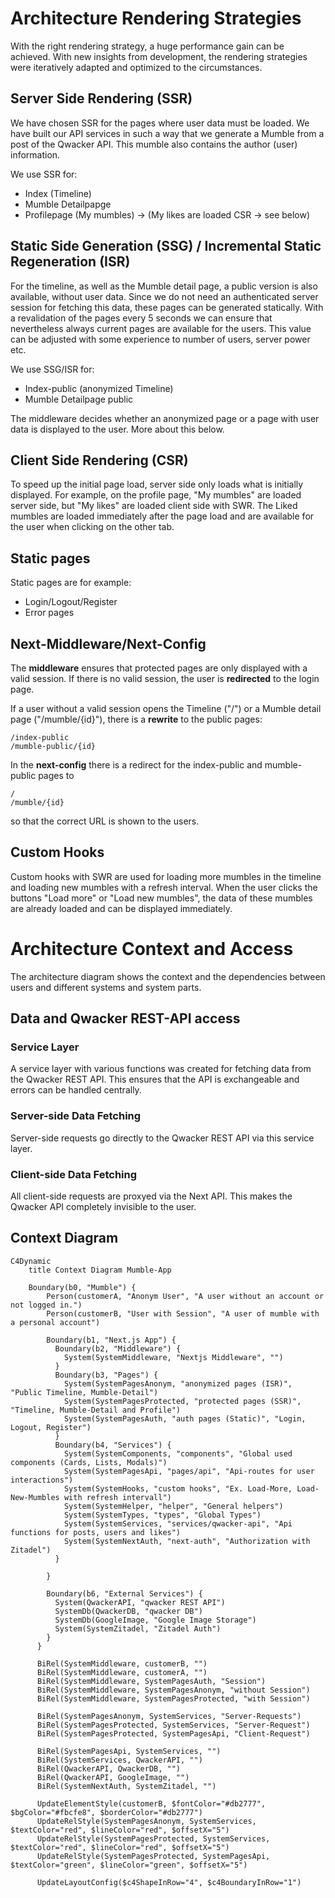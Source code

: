 # Architecture Rendering Strategies

With the right rendering strategy, a huge performance gain can be achieved. With new insights from development, the rendering strategies were iteratively adapted and optimized to the circumstances.

## Server Side Rendering (SSR)

We have chosen SSR for the pages where user data must be loaded. We have built our API services in such a way that we generate a Mumble from a post of the Qwacker API. This mumble also contains the author (user) information.

We use SSR for:

- Index (Timeline)
- Mumble Detailpapge
- Profilepage (My mumbles) -> (My likes are loaded CSR -> see below)

## Static Side Generation (SSG) / Incremental Static Regeneration (ISR)

For the timeline, as well as the Mumble detail page, a public version is also available, without user data. Since we do not need an authenticated server session for fetching this data, these pages can be generated statically.
With a revalidation of the pages every 5 seconds we can ensure that nevertheless always current pages are available for the users. This value can be adjusted with some experience to number of users, server power etc.

We use SSG/ISR for:

- Index-public (anonymized Timeline)
- Mumble Detailpage public

The middleware decides whether an anonymized page or a page with user data is displayed to the user. More about this below.

## Client Side Rendering (CSR)

To speed up the initial page load, server side only loads what is initially displayed. For example, on the profile page, "My mumbles" are loaded server side, but "My likes" are loaded client side with SWR. The Liked mumbles are loaded immediately after the page load and are available for the user when clicking on the other tab.

## Static pages

Static pages are for example:

- Login/Logout/Register
- Error pages

## Next-Middleware/Next-Config

The **middleware** ensures that protected pages are only displayed with a valid session. If there is no valid session, the user is **redirected** to the login page.

If a user without a valid session opens the Timeline ("/") or a Mumble detail page ("/mumble/{id}"), there is a **rewrite** to the public pages:

```console
/index-public
/mumble-public/{id}
```

In the **next-config** there is a redirect for the index-public and mumble-public pages to

```console
/
/mumble/{id}
```

so that the correct URL is shown to the users.

## Custom Hooks

Custom hooks with SWR are used for loading more mumbles in the timeline and loading new mumbles with a refresh interval. When the user clicks the buttons "Load more" or "Load new mumbles", the data of these mumbles are already loaded and can be displayed immediately.

# Architecture Context and Access

The architecture diagram shows the context and the dependencies between users and different systems and system parts.

## Data and Qwacker REST-API access

### Service Layer

A service layer with various functions was created for fetching data from the Qwacker REST API. This ensures that the API is exchangeable and errors can be handled centrally.

### Server-side Data Fetching

Server-side requests go directly to the Qwacker REST API via this service layer.

### Client-side Data Fetching

All client-side requests are proxyed via the Next API. This makes the Qwacker API completely invisible to the user.

## Context Diagram

```mermaid
C4Dynamic
    title Context Diagram Mumble-App

    Boundary(b0, "Mumble") {
        Person(customerA, "Anonym User", "A user without an account or not logged in.")
        Person(customerB, "User with Session", "A user of mumble with a personal account")

        Boundary(b1, "Next.js App") {
          Boundary(b2, "Middleware") {
            System(SystemMiddleware, "Nextjs Middleware", "")
          }
          Boundary(b3, "Pages") {
            System(SystemPagesAnonym, "anonymized pages (ISR)", "Public Timeline, Mumble-Detail")
            System(SystemPagesProtected, "protected pages (SSR)", "Timeline, Mumble-Detail and Profile")
            System(SystemPagesAuth, "auth pages (Static)", "Login, Logout, Register")
          }
          Boundary(b4, "Services") {
            System(SystemComponents, "components", "Global used components (Cards, Lists, Modals)")
            System(SystemPagesApi, "pages/api", "Api-routes for user interactions")
            System(SystemHooks, "custom hooks", "Ex. Load-More, Load-New-Mumbles with refresh intervall")
            System(SystemHelper, "helper", "General helpers")
            System(SystemTypes, "types", "Global Types")
            System(SystemServices, "services/qwacker-api", "Api functions for posts, users and likes")
            System(SystemNextAuth, "next-auth", "Authorization with Zitadel")
          }

        }

        Boundary(b6, "External Services") {
          System(QwackerAPI, "qwacker REST API")
          SystemDb(QwackerDB, "qwacker DB")
          SystemDb(GoogleImage, "Google Image Storage")
          System(SystemZitadel, "Zitadel Auth")
        }
      }

      BiRel(SystemMiddleware, customerB, "")
      BiRel(SystemMiddleware, customerA, "")
      BiRel(SystemMiddleware, SystemPagesAuth, "Session")
      BiRel(SystemMiddleware, SystemPagesAnonym, "without Session")
      BiRel(SystemMiddleware, SystemPagesProtected, "with Session")

      BiRel(SystemPagesAnonym, SystemServices, "Server-Requests")
      BiRel(SystemPagesProtected, SystemServices, "Server-Request")
      BiRel(SystemPagesProtected, SystemPagesApi, "Client-Request")

      BiRel(SystemPagesApi, SystemServices, "")
      BiRel(SystemServices, QwackerAPI, "")
      BiRel(QwackerAPI, QwackerDB, "")
      BiRel(QwackerAPI, GoogleImage, "")
      BiRel(SystemNextAuth, SystemZitadel, "")

      UpdateElementStyle(customerB, $fontColor="#db2777", $bgColor="#fbcfe8", $borderColor="#db2777")
      UpdateRelStyle(SystemPagesAnonym, SystemServices, $textColor="red", $lineColor="red", $offsetX="5")
      UpdateRelStyle(SystemPagesProtected, SystemServices, $textColor="red", $lineColor="red", $offsetX="5")
      UpdateRelStyle(SystemPagesProtected, SystemPagesApi, $textColor="green", $lineColor="green", $offsetX="5")

      UpdateLayoutConfig($c4ShapeInRow="4", $c4BoundaryInRow="1")
```

